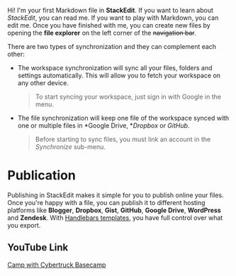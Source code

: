 Hi! I'm your first Markdown file in **StackEdit**. If you want to learn about *StackEdit*, you can read me. If you want to play with Markdown, you can edit me. Once you have finished with me, you can create new files by opening the **file explorer** on the left corner of the ~~navigation bar~~.

There are two types of synchronization and they can complement each other:

- The workspace synchronization will sync all your files, folders and settings automatically. This will allow you to fetch your workspace on any other device.
	> To start syncing your workspace, just sign in with Google in the menu.

- The file synchronization will keep one file of the workspace synced with one or multiple files in *Google Drive, **Dropbox* or *GitHub*.
	> Before starting to sync files, you must link an account in the *Synchronize* sub-menu.

# Publication

Publishing in StackEdit makes it simple for you to publish online your files. Once you're happy with a file, you can publish it to different hosting platforms like **Blogger**, **Dropbox**, **Gist**, **GitHub**, **Google Drive**, **WordPress** and **Zendesk**. With [Handlebars templates](http://handlebarsjs.com/), you have full control over what you export.
## YouTube Link
[Camp with Cybertruck Basecamp](https://youtu.be/Y8Q9liq1tcI?si=G4VWfHJu9KlTjsIc)
